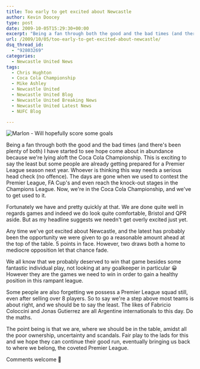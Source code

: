 ```yaml
---
title: Too early to get excited about Newcastle
author: Kevin Doocey
type: post
date: 2009-10-05T15:29:30+00:00
excerpt: "Being a fan through both the good and the bad times (and there's been plenty or both) I have.."
url: /2009/10/05/too-early-to-get-excited-about-newcastle/
dsq_thread_id:
  - "92803269"
categories:
  - Newcastle United News
tags:
  - Chris Hughton
  - Coca Cola Championship
  - Mike Ashley
  - Newcastle United
  - Newcastle United Blog
  - Newcastle United Breaking News
  - Newcastle United Latest News
  - NUFC Blog

---
```

![Marlon - Will hopefully score some goals](http://oi36.tinypic.com/2vjc51d.jpg)

Being a fan through both the good and the bad times (and there's been plenty of both) I have started to see hope come about in abundance because we're lying aloft the Coca Cola Championship. This is exciting to say the least but some people are already getting prepared for a Premier League season next year. Whoever is thinking this way needs a serious head check (no offence). The days are gone when we used to contest the Premier League, FA Cup's and even reach the knock-out stages in the Champions League. Now, we're in the Coca Cola Championship, and we've to get used to it.

Fortunately we have and pretty quickly at that. We are done quite well in regards games and indeed we do look quite comfortable, Bristol and QPR aside. But as my headline suggests we needn't get overly excited just yet.

Any time we've got excited about Newcastle, and the latest has probably been the opportunity we were given to go a reasonable amount ahead at the top of the table. 5 points in face. However, two draws both a home to mediocre opposition let that chance fade.

We all know that we probably deserved to win that game besides some fantastic individual play, not looking at any goalkeeper in particular 😀 However they are the games we need to win in order to gain a healthy position in this rampant league.

Some people are also forgetting we possess a Premier League squad still, even after selling over 8 players. So to say we're a step above most teams is about right, and we should be to say the least. The likes of Fabricio Coloccini and Jonas Gutierrez are all Argentine internationals to this day. Do the maths.

The point being is that we are, where we should be in the table, amidst all the poor ownership, uncertainty and scandals. Fair play to the lads for this and we hope they can continue their good run, eventually bringing us back to where we belong, the coveted Premier League.

Comments welcome 🙂
